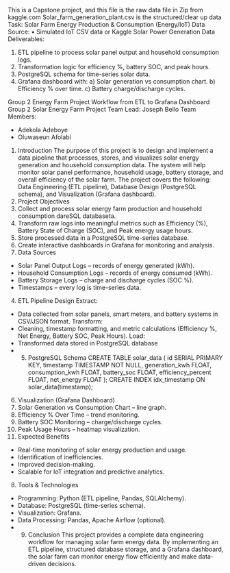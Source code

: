 This is a Capstone project, and this file is the raw data file in Zip from kaggle.com
Solar_farm_generation_plant.csv is the structured/clear up data
Task: Solar Farm Energy Production & Consumption (Energy/IoT) 
Data Source: 
• Simulated IoT CSV data or Kaggle Solar Power Generation Data 
Deliverables: 
1. ETL pipeline to process solar panel output and household consumption logs. 
2. Transformation logic for efficiency %, battery SOC, and peak hours. 
3. PostgreSQL schema for time-series solar data. 
4. Grafana dashboard with: 
a) Solar generation vs consumption chart. 
b) Efficiency % over time. 
c) Battery charge/discharge cycles.

Group 2 Energy Farm Project Workflow from ETL to Grafana Dashboard
Group 2 Solar Energy Farm Project
Team Lead: Joseph Bello
Team Members:
- Adekola Adeboye
- Oluwaseun Afolabi
1. Introduction
The purpose of this project is to design and implement a data pipeline that processes,
stores, and visualizes solar energy generation and household consumption data. The
system will help monitor solar panel performance, household usage, battery storage, and
overall efficiency of the solar farm. The project covers the following: Data Engineering
(ETL pipeline), Database Design (PostgreSQL schema), and Visualization (Grafana
dashboard).
2. Project Objectives
1. Collect and process solar energy farm production and household consumption dareSQL databaseta.
2. Transform raw logs into meaningful metrics such as Efficiency (%), Battery State of
Charge (SOC), and Peak energy usage hours.
3. Store processed data in a PostgreSQL time-series database.
4. Create interactive dashboards in Grafana for monitoring and analysis.
3. Data Sources
- Solar Panel Output Logs – records of energy generated (kWh).
- Household Consumption Logs – records of energy consumed (kWh).
- Battery Storage Logs – charge and discharge cycles (SOC %).
- Timestamps – every log is time-series data.
4. ETL Pipeline Design
Extract:
- Data collected from solar panels, smart meters, and battery systems in CSV/JSON
format.
Transform:
- Cleaning, timestamp formatting, and metric calculations (Efficiency %, Net Energy,
Battery SOC, Peak Hours).
Load:
- Transformed data stored in PostgreSQL database
- 5. PostgreSQL Schema
CREATE TABLE solar_data (
id SERIAL PRIMARY KEY,
timestamp TIMESTAMP NOT NULL,
generation_kwh FLOAT,
consumption_kwh FLOAT,
battery_soc FLOAT,
efficiency_percent FLOAT,
net_energy FLOAT
);
CREATE INDEX idx_timestamp ON solar_data(timestamp);
6. Visualization (Grafana Dashboard)
1. Solar Generation vs Consumption Chart – line graph.
2. Efficiency % Over Time – trend monitoring.
3. Battery SOC Monitoring – charge/discharge cycles.
4. Peak Usage Hours – heatmap visualization.
7. Expected Benefits
- Real-time monitoring of solar energy production and usage.
- Identification of inefficiencies.
- Improved decision-making.
- Scalable for IoT integration and predictive analytics.
8. Tools & Technologies
- Programming: Python (ETL pipeline, Pandas, SQLAlchemy).
- Database: PostgreSQL (time-series schema).
- Visualization: Grafana.
- Data Processing: Pandas, Apache Airflow (optional).
- 9. Conclusion
This project provides a complete data engineering workflow for managing solar farm
energy data. By implementing an ETL pipeline, structured database storage, and a
Grafana dashboard, the solar farm can monitor energy flow efficiently and make
data-driven decisions.

